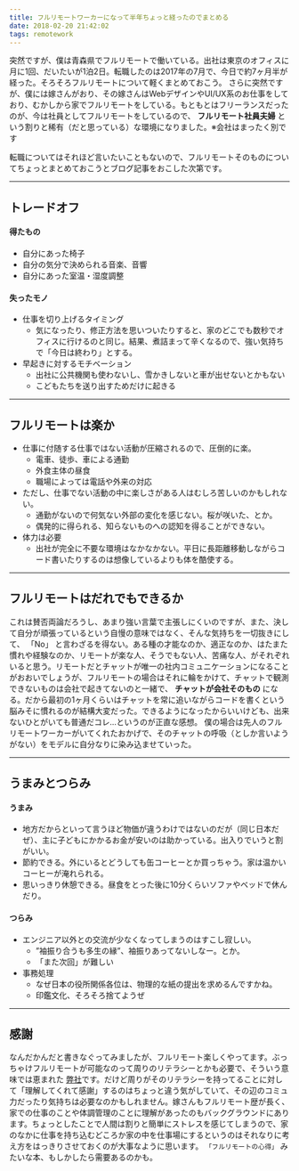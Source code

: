 ```yaml
---
title: フルリモートワーカーになって半年ちょっと経ったのでまとめる
date: 2018-02-20 21:42:02
tags: remotework
---
```


突然ですが、僕は青森県でフルリモートで働いている。出社は東京のオフィスに月に1回、だいたいが1泊2日。転職したのは2017年の7月で、今日で約7ヶ月半が経った。そろそろフルリモートについて軽くまとめておこう。
さらに突然ですが、僕には嫁さんがおり、その嫁さんはWebデザインやUI/UX系のお仕事をしており、むかしから家でフルリモートをしている。もともとはフリーランスだったのが、今は社員としてフルリモートをしているので、 __フルリモート社員夫婦__ という割りと稀有（だと思っている）な環境になりました。※会社はまったく別です


転職についてはそれほど言いたいこともないので、フルリモートそのものについてちょっとまとめておこうとブログ記事をおこした次第です。

---

## トレードオフ

#### 得たもの

- 自分にあった椅子
- 自分の気分で決められる音楽、音響
- 自分にあった室温・湿度調整

#### 失ったモノ

- 仕事を切り上げるタイミング
  - 気になったり、修正方法を思いついたりすると、家のどこでも数秒でオフィスに行けるのと同じ。結果、煮詰まって辛くなるので、強い気持ちで「今日は終わり」とする。
- 早起きに対するモチベーション
  - 出社に公共機関も使わないし、雪かきしないと車が出せないとかもない
  - こどもたちを送り出すためだけに起きる

---

## フルリモートは楽か

- 仕事に付随する仕事ではない活動が圧縮されるので、圧倒的に楽。
  - 電車、徒歩、車による通勤
  - 外食主体の昼食
  - 職場によっては電話や外来の対応
- ただし、仕事でない活動の中に楽しさがある人はむしろ苦しいのかもしれない。
  - 通勤がないので何気ない外部の変化を感じない。桜が咲いた、とか。
  - 偶発的に得られる、知らないものへの認知を得ることができない。
- 体力は必要
  - 出社が完全に不要な環境はなかなかない。平日に長距離移動しながらコード書いたりするのは想像しているよりも体を酷使する。

---

## フルリモートはだれでもできるか

これは賛否両論だろうし、あまり強い言葉で主張しにくいのですが、また、決して自分が頑張っているという自慢の意味ではなく、そんな気持ちを一切抜きにして、 「No」 と言わざるを得ない。ある種の才能なのか、適正なのか、はたまた慣れや経験なのか、リモートが楽な人、そうでもない人、苦痛な人、がそれぞれいると思う。リモートだとチャットが唯一の社内コミュニケーションになることがおおいでしょうが、フルリモートの場合はそれに輪をかけて、チャットで観測できないものは会社で起きてないのと一緒で、 __チャットが会社そのもの__ になる。だから最初の1ヶ月くらいはチャットを常に追いながらコードを書くという脳みそに慣れるのが結構大変だった。できるようになったからいいけども、出来ないひとがいても普通だコレ...というのが正直な感想。
僕の場合は先人のフルリモートワーカーがいてくれたおかげで、そのチャットの呼吸（としか言いようがない）をモデルに自分なりに染み込ませていった。

---

## うまみとつらみ

#### うまみ

- 地方だからといって言うほど物価が違うわけではないのだが（同じ日本だぜ）、主に子どもにかかるお金が安いのは助かっている。出入りでいうと割がいい。
- 節約できる。外にいるとどうしても缶コーヒーとか買っちゃう。家は温かいコーヒーが淹れられる。
- 思いっきり休憩できる。昼食をとった後に10分くらいソファやベッドで休んだり。

#### つらみ

- エンジニア以外との交流が少なくなってしまうのはすこし寂しい。
  - ”袖振り合うも多生の縁”、袖振りあってないしなー。とか。
  - 「また次回」が難しい
- 事務処理
  - なぜ日本の役所関係各位は、物理的な紙の提出を求めるんですかね。
  - 印鑑文化、そろそろ捨てようぜ

---

## 感謝

なんだかんだと書きなぐってみましたが、フルリモート楽しくやってます。ぶっちゃけフルリモートが可能なのって周りのリテラシーとかも必要で、そういう意味では恵まれた [弊社](https://www.uncovertruth.co.jp/ja/)です。だけど周りがそのリテラシーを持ってることに対して「理解してくれて感謝」するのはちょっと違う気がしていて、その辺のコミュ力だったり気持ちは必要なのかもしれません。嫁さんもフルリモート歴が長く、家での仕事のことや体調管理のことに理解があったのもバックグラウンドにあります。ちょっとしたことで人間は割りと簡単にストレスを感じてしまうので、家のなかに仕事を持ち込むどころか家の中を仕事場にするというのはそれなりに考え方をはっきりさせておくのが大事なように思います。 `「フルリモートの心得」` みたいな本、もしかしたら需要あるのかも。
